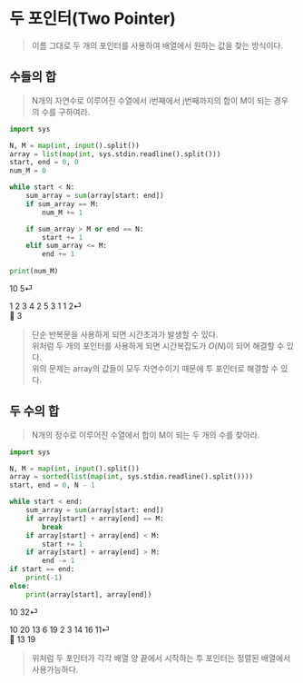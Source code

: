# 두 포인터(Two Pointer)

> 이름 그대로 두 개의 포인터를 사용하여 배열에서 원하는 값을 찾는 방식이다.
> 

## 수들의 합

> N개의 자연수로 이루어진 수열에서 i번째에서 j번째까지의 합이 M이 되는 경우의 수를 구하여라.
> 

```python
import sys

N, M = map(int, input().split())
array = list(map(int, sys.stdin.readline().split()))
start, end = 0, 0
num_M = 0

while start < N:
    sum_array = sum(array[start: end])
    if sum_array == M:
        num_M += 1

    if sum_array > M or end == N:
        start += 1
    elif sum_array <= M:
        end += 1
    
print(num_M)
```

<aside>
10 5⏎    
	
1 2 3 4 2 5 3 1 1 2⏎    
🔑 3

</aside>

> 단순 반복문을 사용하게 되면 시간초과가 발생할 수 있다.   
위처럼 두 개의 포인터를 사용하게 되면 시간복잡도가 $O(N)$이 되어 해결할 수 있다.   
위의 문제는 array의 값들이 모두 자연수이기 때문에 투 포인터로 해결할 수 있다.   
> 

## 두 수의 합

> N개의 정수로 이루어진 수열에서 합이 M이 되는 두 개의 수를 찾아라.
> 

```python
import sys

N, M = map(int, input().split())
array = sorted(list(map(int, sys.stdin.readline().split())))
start, end = 0, N - 1

while start < end:
	sum_array = sum(array[start: end])
	if array[start] + array[end] == M:
		break
	if array[start] + array[end] < M:
		start += 1
	if array[start] + array[end] > M:
		end -= 1
if start == end:
	print(-1)
else:
	print(array[start], array[end])
```

<aside>
10 32⏎      
	
10 20 13 6 19 2 3 14 16 11⏎    
🔑  13 19

</aside>

> 위처럼 두 포인터가 각각 배열 양 끝에서 시작하는 투 포인터는 정렬된 배열에서 사용가능하다.
>
